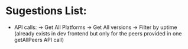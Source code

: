 # Sugestions List:
- API calls:
  -> Get All Platforms
  -> Get All versions
  -> Filter by uptime (already exists in dev frontend but only for the peers provided in one getAllPeers API call)

